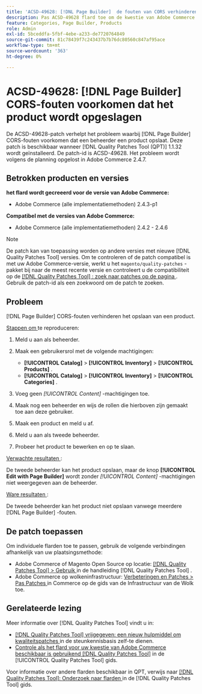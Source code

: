 ```yaml
---
title: 'ACSD-49628: [!DNL Page Builder]  de fouten van CORS verhinderen product sparen'
description: Pas ACSD-49628 flard toe om de kwestie van Adobe Commerce te bevestigen waar de  [!DNL Page Builder]  fouten CORS product sparen verhinderen.
feature: Categories, Page Builder, Products
role: Admin
exl-id: 5bceddfa-5fbf-4ebe-a233-de7720764849
source-git-commit: 81c78439f7c243437b7b76dc80560c847af95ace
workflow-type: tm+mt
source-wordcount: '363'
ht-degree: 0%

---
```


# ACSD-49628: [!DNL Page Builder] CORS-fouten voorkomen dat het product wordt opgeslagen

De ACSD-49628-patch verhelpt het probleem waarbij [!DNL Page Builder] CORS-fouten voorkomen dat een beheerder een product opslaat. Deze patch is beschikbaar wanneer [!DNL Quality Patches Tool (QPT)] 1.1.32 wordt geïnstalleerd. De patch-id is ACSD-49628. Het probleem wordt volgens de planning opgelost in Adobe Commerce 2.4.7.

## Betrokken producten en versies

**het flard wordt gecreeerd voor de versie van Adobe Commerce:**

* Adobe Commerce (alle implementatiemethoden) 2.4.3-p1

**Compatibel met de versies van Adobe Commerce:**

* Adobe Commerce (alle implementatiemethoden) 2.4.2 - 2.4.6

>[!NOTE]
>
>De patch kan van toepassing worden op andere versies met nieuwe [!DNL Quality Patches Tool] versies. Om te controleren of de patch compatibel is met uw Adobe Commerce-versie, werkt u het `magento/quality-patches` -pakket bij naar de meest recente versie en controleert u de compatibiliteit op de [[!DNL Quality Patches Tool] : zoek naar patches op de pagina ](https://experienceleague.adobe.com/tools/commerce-quality-patches/index.html) . Gebruik de patch-id als een zoekwoord om de patch te zoeken.

## Probleem

[!DNL Page Builder] CORS-fouten verhinderen het opslaan van een product.

<u> Stappen om </u> te reproduceren:

1. Meld u aan als beheerder.
1. Maak een gebruikersrol met de volgende machtigingen:

   * **[!UICONTROL Catalog]** > **[!UICONTROL Inventory]** > **[!UICONTROL Products]** .
   * **[!UICONTROL Catalog]** > **[!UICONTROL Inventory]** > **[!UICONTROL Categories]** .

1. Voeg geen *[!UICONTROL Content]* -machtigingen toe.
1. Maak nog een beheerder en wijs de rollen die hierboven zijn gemaakt toe aan deze gebruiker.
1. Maak een product en meld u af.
1. Meld u aan als tweede beheerder.
1. Probeer het product te bewerken en op te slaan.

<u> Verwachte resultaten </u>:

De tweede beheerder kan het product opslaan, maar de knop **[!UICONTROL Edit with Page Builder]** wordt zonder *[!UICONTROL Content]* -machtigingen niet weergegeven aan de beheerder.

<u> Ware resultaten </u>:

De tweede beheerder kan het product niet opslaan vanwege meerdere [!DNL Page Builder] -fouten.

## De patch toepassen

Om individuele flarden toe te passen, gebruik de volgende verbindingen afhankelijk van uw plaatsingsmethode:

* Adobe Commerce of Magento Open Source op locatie: [[!DNL Quality Patches Tool]  > Gebruik ](/help/tools/quality-patches-tool/usage.md) in de handleiding [!DNL Quality Patches Tool] .
* Adobe Commerce op wolkeninfrastructuur: [ Verbeteringen en Patches > Pas Patches ](https://experienceleague.adobe.com/docs/commerce-cloud-service/user-guide/develop/upgrade/apply-patches.html) in Commerce op de gids van de Infrastructuur van de Wolk toe.

## Gerelateerde lezing

Meer informatie over [!DNL Quality Patches Tool] vindt u in:

* [[!DNL Quality Patches Tool]  vrijgegeven: een nieuw hulpmiddel om kwaliteitspatches ](https://experienceleague.adobe.com/en/docs/commerce-knowledge-base/kb/announcements/commerce-announcements/magento-quality-patches-released-new-tool-to-self-serve-quality-patches) in de steunkennisbasis zelf-te dienen.
* [ Controle als het flard voor uw kwestie van Adobe Commerce beschikbaar is gebruikend  [!DNL Quality Patches Tool]](/help/tools/quality-patches-tool/patches-available-in-qpt/check-patch-for-magento-issue-with-magento-quality-patches.md) in de [!UICONTROL Quality Patches Tool] gids.


Voor informatie over andere flarden beschikbaar in QPT, verwijs naar [[!DNL Quality Patches Tool]: Onderzoek naar flarden ](https://experienceleague.adobe.com/tools/commerce-quality-patches/index.html) in de [!DNL Quality Patches Tool] gids.
